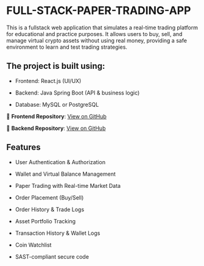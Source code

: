 # FULL-STACK-PAPER-TRADING-APP

This is a fullstack web application that simulates a real-time trading platform for educational and practice purposes. It allows users to buy, sell, and manage virtual crypto assets without using real money, providing a safe environment to learn and test trading strategies.

## The project is built using:

- Frontend: React.js (UI/UX)

- Backend: Java Spring Boot (API & business logic)

- Database: MySQL or PostgreSQL

🔹 **Frontend Repository**: [View on GitHub](https://github.com/narendraparihar/Paper-Trading-App-Frontend)

🔹 **Backend Repository**: [View on GitHub](https://github.com/narendraparihar/Paper-Trading-App)

## Features
- User Authentication & Authorization

- Wallet and Virtual Balance Management

- Paper Trading with Real-time  Market Data

- Order Placement (Buy/Sell)

- Order History & Trade Logs

- Asset Portfolio Tracking

- Transaction History & Wallet Logs

- Coin Watchlist

- SAST-compliant secure code

